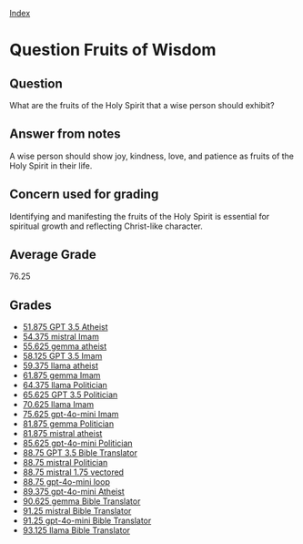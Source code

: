 
[Index](../../index.md)
# Question Fruits of Wisdom
## Question
What are the fruits of the Holy Spirit that a wise person should exhibit?

## Answer from notes
A wise person should show joy, kindness, love, and patience as fruits of the Holy Spirit in their life.

## Concern used for grading
Identifying and manifesting the fruits of the Holy Spirit is essential for spiritual growth and reflecting Christ-like character.

## Average Grade
76.25

## Grades
 * [51.875 GPT 3.5 Atheist](../answers/GPT_3.5_Atheist/Fruits_of_Wisdom.md)
 * [54.375 mistral Imam](../answers/mistral_Imam/Fruits_of_Wisdom.md)
 * [55.625 gemma atheist](../answers/gemma_atheist/Fruits_of_Wisdom.md)
 * [58.125 GPT 3.5 Imam](../answers/GPT_3.5_Imam/Fruits_of_Wisdom.md)
 * [59.375 llama atheist](../answers/llama_atheist/Fruits_of_Wisdom.md)
 * [61.875 gemma Imam](../answers/gemma_Imam/Fruits_of_Wisdom.md)
 * [64.375 llama Politician](../answers/llama_Politician/Fruits_of_Wisdom.md)
 * [65.625 GPT 3.5 Politician](../answers/GPT_3.5_Politician/Fruits_of_Wisdom.md)
 * [70.625 llama Imam](../answers/llama_Imam/Fruits_of_Wisdom.md)
 * [75.625 gpt-4o-mini Imam](../answers/gpt-4o-mini_Imam/Fruits_of_Wisdom.md)
 * [81.875 gemma Politician](../answers/gemma_Politician/Fruits_of_Wisdom.md)
 * [81.875 mistral atheist](../answers/mistral_atheist/Fruits_of_Wisdom.md)
 * [85.625 gpt-4o-mini Politician](../answers/gpt-4o-mini_Politician/Fruits_of_Wisdom.md)
 * [88.75 GPT 3.5 Bible Translator](../answers/GPT_3.5_Bible_Translator/Fruits_of_Wisdom.md)
 * [88.75 mistral Politician](../answers/mistral_Politician/Fruits_of_Wisdom.md)
 * [88.75 mistral 1.75 vectored](../answers/mistral_1.75_vectored/Fruits_of_Wisdom.md)
 * [88.75 gpt-4o-mini loop](../answers/gpt-4o-mini_loop/Fruits_of_Wisdom.md)
 * [89.375 gpt-4o-mini Atheist](../answers/gpt-4o-mini_Atheist/Fruits_of_Wisdom.md)
 * [90.625 gemma Bible Translator](../answers/gemma_Bible_Translator/Fruits_of_Wisdom.md)
 * [91.25 mistral Bible Translator](../answers/mistral_Bible_Translator/Fruits_of_Wisdom.md)
 * [91.25 gpt-4o-mini Bible Translator](../answers/gpt-4o-mini_Bible_Translator/Fruits_of_Wisdom.md)
 * [93.125 llama Bible Translator](../answers/llama_Bible_Translator/Fruits_of_Wisdom.md)
